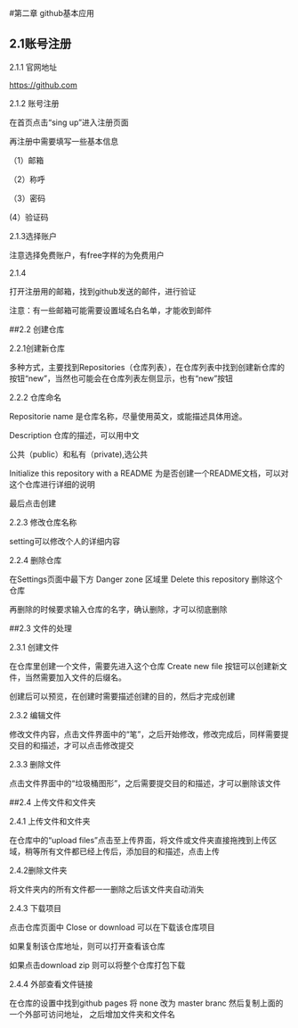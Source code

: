 #第二章  github基本应用

## 2.1账号注册
2.1.1 官网地址

https://github.com

2.1.2 账号注册

在首页点击“sing up”进入注册页面

再注册中需要填写一些基本信息

（1）邮箱

（2）称呼

（3）密码

(4）验证码

2.1.3选择账户

注意选择免费账户，有free字样的为免费用户

2.1.4

打开注册用的邮箱，找到github发送的邮件，进行验证

注意：有一些邮箱可能需要设置域名白名单，才能收到邮件

##2.2 创建仓库

2.2.1创建新仓库

多种方式，主要找到Repositories（仓库列表），在仓库列表中找到创建新仓库的按钮“new”，当然也可能会在仓库列表左侧显示，也有“new”按钮

2.2.2 仓库命名

Repositorie name 是仓库名称，尽量使用英文，或能描述具体用途。

Description 仓库的描述，可以用中文

公共（public）和私有（private),选公共

Initialize this repository with a README 为是否创建一个README文档，可以对这个仓库进行详细的说明

最后点击创建


2.2.3 修改仓库名称

setting可以修改个人的详细内容

2.2.4 删除仓库

在Settings页面中最下方 Danger zone 区域里 Delete this repository 删除这个仓库

再删除的时候要求输入仓库的名字，确认删除，才可以彻底删除

##2.3 文件的处理

2.3.1 创建文件

在仓库里创建一个文件，需要先进入这个仓库 Create new file 按钮可以创建新文件，当然需要加入文件的后缀名。

创建后可以预览，在创建时需要描述创建的目的，然后才完成创建

2.3.2 编辑文件

修改文件内容，点击文件界面中的“笔”，之后开始修改，修改完成后，同样需要提交目的和描述，才可以点击修改提交

2.3.3 删除文件

点击文件界面中的“垃圾桶图形”，之后需要提交目的和描述，才可以删除该文件

##2.4 上传文件和文件夹

2.4.1 上传文件和文件夹

在仓库中的“upload files”点击至上传界面，将文件或文件夹直接拖拽到上传区域，稍等所有文件都已经上传后，添加目的和描述，点击上传

2.4.2删除文件夹

将文件夹内的所有文件都一一删除之后该文件夹自动消失

2.4.3 下载项目

点击仓库页面中 Close or download 可以在下载该仓库项目

如果复制该仓库地址，则可以打开查看该仓库

如果点击download zip 则可以将整个仓库打包下载

2.4.4 外部查看文件链接

在仓库的设置中找到github pages 将 none 改为 master branc
 然后复制上面的一个外部可访问地址，   之后增加文件夹和文件名